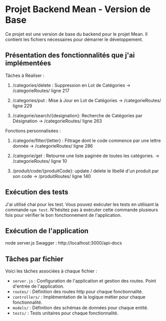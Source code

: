 # Projet Backend Mean - Version de Base

Ce projet est une version de base du backend pour le projet Mean. Il contient les fichiers nécessaires pour démarrer le développement.

## Présentation des fonctionnalités que j'ai implémentées

Tâches à Réaliser :

1. /categories/delete : Suppression en Lot de Catégories
   -> /categorieRoutes/ ligne 217

2. /categories/put : Mise à Jour en Lot de Catégories
   -> /categorieRoutes/ ligne 229

3. /categorie/search/{designation}: Recherche de Catégories par Désignation
   -> /categorieRoutes/ ligne 263

Fonctions personnalisées :

1. /categorie/filter/{letter} : Filtrage dont le code commence par une lettre donnée
   -> /categorieRoutes/ ligne 286

2. /categorie/get : Retourne une liste paginée de toutes les catégories.
   -> /categorieRoutes/ ligne 10

3. /produit/code/{produitCode}: update / delete le libellé d'un produit par son code
   -> /produitRoutes/ ligne 140

## Exécution des tests

J'ai utilisé chai pour les test. Vous pouvez exécuter les tests en utilisant la commande `npm test`. N'hésitez pas à exécuter cette commande plusieurs fois pour vérifier le bon fonctionnement de l'application.

## Exécution de l'application

node server.js
Swagger : http://localhost:3000/api-docs

## Tâches par fichier

Voici les tâches associées à chaque fichier :

- `server.js` : Configuration de l'application et gestion des routes. Point d'entrée de l'application.
- `routes/` : Définition des routes http pour chaque fonctionnalité.
- `controllers/` : Implémentation de la logique métier pour chaque fonctionnalité.
- `models/` : Définition des schémas de données pour chaque entité.
- `tests/` : Tests unitaires pour chaque fonctionnalité.
